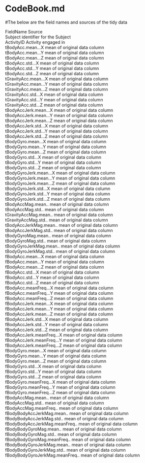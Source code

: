 # CodeBook.md
#The below are the field names and sources of the tidy data

FieldName	Source  
Subject	identifier for the Subject  
ActivityID	Activity engaged in  
tBodyAcc.mean...X	mean of original data column  
tBodyAcc.mean...Y	mean of original data column  
tBodyAcc.mean...Z	mean of original data column  
tBodyAcc.std...X	mean of original data column  
tBodyAcc.std...Y	mean of original data column  
tBodyAcc.std...Z	mean of original data column  
tGravityAcc.mean...X	mean of original data column  
tGravityAcc.mean...Y	mean of original data column  
tGravityAcc.mean...Z	mean of original data column  
tGravityAcc.std...X	mean of original data column  
tGravityAcc.std...Y	mean of original data column  
tGravityAcc.std...Z	mean of original data column  
tBodyAccJerk.mean...X	mean of original data column  
tBodyAccJerk.mean...Y	mean of original data column  
tBodyAccJerk.mean...Z	mean of original data column  
tBodyAccJerk.std...X	mean of original data column  
tBodyAccJerk.std...Y	mean of original data column  
tBodyAccJerk.std...Z	mean of original data column  
tBodyGyro.mean...X	mean of original data column  
tBodyGyro.mean...Y	mean of original data column  
tBodyGyro.mean...Z	mean of original data column  
tBodyGyro.std...X	mean of original data column  
tBodyGyro.std...Y	mean of original data column  
tBodyGyro.std...Z	mean of original data column  
tBodyGyroJerk.mean...X	mean of original data column  
tBodyGyroJerk.mean...Y	mean of original data column  
tBodyGyroJerk.mean...Z	mean of original data column  
tBodyGyroJerk.std...X	mean of original data column  
tBodyGyroJerk.std...Y	mean of original data column  
tBodyGyroJerk.std...Z	mean of original data column  
tBodyAccMag.mean..	mean of original data column  
tBodyAccMag.std..	mean of original data column  
tGravityAccMag.mean..	mean of original data column  
tGravityAccMag.std..	mean of original data column  
tBodyAccJerkMag.mean..	mean of original data column  
tBodyAccJerkMag.std..	mean of original data column  
tBodyGyroMag.mean..	mean of original data column  
tBodyGyroMag.std..	mean of original data column  
tBodyGyroJerkMag.mean..	mean of original data column  
tBodyGyroJerkMag.std..	mean of original data column  
fBodyAcc.mean...X	mean of original data column  
fBodyAcc.mean...Y	mean of original data column  
fBodyAcc.mean...Z	mean of original data column  
fBodyAcc.std...X	mean of original data column  
fBodyAcc.std...Y	mean of original data column  
fBodyAcc.std...Z	mean of original data column  
fBodyAcc.meanFreq...X	mean of original data column  
fBodyAcc.meanFreq...Y	mean of original data column  
fBodyAcc.meanFreq...Z	mean of original data column  
fBodyAccJerk.mean...X	mean of original data column  
fBodyAccJerk.mean...Y	mean of original data column  
fBodyAccJerk.mean...Z	mean of original data column  
fBodyAccJerk.std...X	mean of original data column  
fBodyAccJerk.std...Y	mean of original data column  
fBodyAccJerk.std...Z	mean of original data column  
fBodyAccJerk.meanFreq...X	mean of original data column  
fBodyAccJerk.meanFreq...Y	mean of original data column  
fBodyAccJerk.meanFreq...Z	mean of original data column  
fBodyGyro.mean...X	mean of original data column  
fBodyGyro.mean...Y	mean of original data column  
fBodyGyro.mean...Z	mean of original data column  
fBodyGyro.std...X	mean of original data column  
fBodyGyro.std...Y	mean of original data column  
fBodyGyro.std...Z	mean of original data column  
fBodyGyro.meanFreq...X	mean of original data column  
fBodyGyro.meanFreq...Y	mean of original data column  
fBodyGyro.meanFreq...Z	mean of original data column  
fBodyAccMag.mean..	mean of original data column  
fBodyAccMag.std..	mean of original data column  
fBodyAccMag.meanFreq..	mean of original data column  
fBodyBodyAccJerkMag.mean..	mean of original data column  
fBodyBodyAccJerkMag.std..	mean of original data column  
fBodyBodyAccJerkMag.meanFreq..	mean of original data column  
fBodyBodyGyroMag.mean..	mean of original data column  
fBodyBodyGyroMag.std..	mean of original data column  
fBodyBodyGyroMag.meanFreq..	mean of original data column  
fBodyBodyGyroJerkMag.mean..	mean of original data column  
fBodyBodyGyroJerkMag.std..	mean of original data column  
fBodyBodyGyroJerkMag.meanFreq..	mean of original data column  
  
